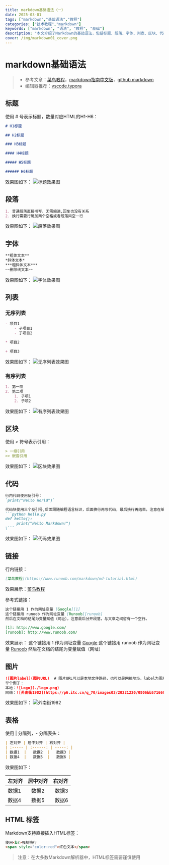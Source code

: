 ```yaml
---
title: markdown基础语法（一）
date: 2025-03-01
tags: ["markdown","基础语法","教程"]
categories: ["技术教程","markdown"]
keywords: ["markdown", "语法", "教程", "基础"]
description: "本文介绍了Markdown的基础语法，包括标题、段落、字体、列表、区块、代码、链接、图片、表格和HTML标签的使用方法。"
cover: /img/markdown01_cover.png
---
```


# markdown基础语法

> - 参考文章：[菜鸟教程](https://www.runoob.com/markdown/md-tutorial.html)，[markdown指南中文版](https://www.markdown.xyz/basic-syntax/)，[github markdown](https://docs.github.com/cn/get-started/writing-on-github/getting-started-with-writing-and-formatting-on-github/basic-writing-and-formatting-syntax)
> - 编辑器推荐：[vscode](https://code.visualstudio.com/),[typora](https://typora.io/)

## 标题

使用 # 号表示标题，数量对应HTML的H1-H6：

```markdown
# H1标题

## H2标题

### H3标题

#### H4标题

##### H5标题

###### H6标题
```

效果图如下：
![标题效果图](标题.png)

## 段落

```markdown
1. 普通段落直接书写，无需缩进,回车也没有关系
2. 换行需要行尾加两个空格或者段落间空一行
```

效果图如下：
![段落效果图](段落.png)

## 字体

```markdown
**粗体文本**  
*斜体文本*  
***粗斜体文本***  
~~删除线文本~~  
```

效果图如下：
![字体效果图](字体.png)

## 列表

### 无序列表

```markdown
- 项目1
    - 子项目1
    - 子项目2

* 项目2

+ 项目3
```

效果图如下：
![无序列表效果图](无序列表.png)

### 有序列表

```markdown
1. 第一项
2. 第二项
    1. 子项1
    2. 子项2
```

效果图如下：
![有序列表效果图](有序列表.png)

## 区块

使用 > 符号表示引用：

```markdown
> 一级引用
>> 嵌套引用
```

效果图如下：
![区块效果图](区块.png)

## 代码

```markdown
行内代码使用反引号：
`print("Hello World")`

代码块使用三个反引号,后面跟随编程语言标识，后面换行再写代码，最后换行再结束。注意在编程语言表示后面添加文件名称
```python hello.py
def hello():
     print("Hello Markdown!")
\```
```

效果图如下：
![代码效果图](代码.png)

## 链接

行内链接：
```markdown
[菜鸟教程](https://www.runoob.com/markdown/md-tutorial.html)
```

效果展示：[菜鸟教程](https://www.runoob.com/markdown/md-tutorial.html)

参考式链接：
```markdown
这个链接用 1 作为网址变量 [Google][1]
这个链接用 runoob 作为网址变量 [Runoob][runoob]
然后在文档的结尾为变量赋值（网址），注意最后分开段落，与文章之间留有一个空行。

[1]: http://www.google.com/
[runoob]: http://www.runoob.com/

```
效果展示：
这个链接用 1 作为网址变量 [Google][1]
这个链接用 runoob 作为网址变量 [Runoob][runoob]
然后在文档的结尾为变量赋值（网址）

[1]: http://www.google.com/
[runoob]: http://www.runoob.com/

## 图片

```markdown
![图片label](图片URL)  # 图片URL可以是本地文件路径，也可以是网络地址，label为图片的描述
举个例子：
本地：![Logo](./logo.png)
网络：![外南街1982](https://p6.itc.cn/q_70/images03/20221220/0806bb5716604a51a0d092dc03ef9a5a.jpeg)
```

效果图如下：
![外南街1982](https://p6.itc.cn/q_70/images03/20221220/0806bb5716604a51a0d092dc03ef9a5a.jpeg)

## 表格

使用 | 分隔列，- 分隔表头：

```markdown
| 左对齐 | 居中对齐 | 右对齐 |
| :----- | :------: | -----: |
| 数据1  |   数据2  |   数据3 |
| 数据4  |   数据5  |   数据6 |
```

效果图如下：

| 左对齐 | 居中对齐 | 右对齐 |
| :----- | :------: | -----: |
| 数据1  |   数据2  |   数据3 |
| 数据4  |   数据5  |   数据6 |

## HTML 标签

Markdown支持直接插入HTML标签：

```markdown
使用<br>强制换行  
<span style="color:red">红色文本</span>
```

> 注意：在大多数Markdown解析器中，HTML标签需要谨慎使用